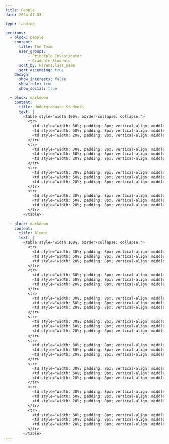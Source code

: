 ```yaml
---
title: People
date: 2024-07-03

type: landing

sections:
  - block: people
    content:
      title: The Team
      user_groups:
          - Principle Investigator
          - Graduate Students
      sort_by: Params.last_name
      sort_ascending: true
    design:
      show_interests: false
      show_role: true
      show_social: true

  - block: markdown
    content:
      title: Undergraduate Students
      text: |
        <table style="width:100%; border-collapse: collapse;">
          <tr>
            <td style="width: 30%; padding: 8px; vertical-align: middle;">Ruoqi Chen 陈若琪</td>
            <td style="width: 50%; padding: 8px; vertical-align: middle;">Biomedical Engineering at SCUT (2021)</td>
            <td style="width: 20%; padding: 8px; vertical-align: middle;"></td>
          </tr>
          <tr>
            <td style="width: 30%; padding: 8px; vertical-align: middle;">Xinjie Shen 沈鑫杰</td>
            <td style="width: 50%; padding: 8px; vertical-align: middle;">Artificial Intelligence at SCUT (2021)</td>
            <td style="width: 20%; padding: 8px; vertical-align: middle;"></td>
          </tr>
          <tr>
            <td style="width: 30%; padding: 8px; vertical-align: middle;">Qingquan Wang 王庆全</td>
            <td style="width: 50%; padding: 8px; vertical-align: middle;">Biomedical Engineering at SCUT (2022)</td>
            <td style="width: 20%; padding: 8px; vertical-align: middle;"></td>
          </tr>
          <tr>
            <td style="width: 30%; padding: 8px; vertical-align: middle;">Yutong Wang 王雨桐</td>
            <td style="width: 50%; padding: 8px; vertical-align: middle;">Biomedical Engineering at SCUT (2022)</td>
            <td style="width: 20%; padding: 8px; vertical-align: middle;"></td>
          </tr>
        </table>

  - block: markdown
    content:
      title: Alumni
      text: |
        <table style="width:100%; border-collapse: collapse;">
          <tr>
            <td style="width: 30%; padding: 8px; vertical-align: middle;">Lu Qiu 邱璐</td>
            <td style="width: 50%; padding: 8px; vertical-align: middle;">Biomedical Engineering at SCUT (2019-2023)</td>
            <td style="width: 20%; padding: 8px; vertical-align: middle;">Master of Biostatistics, CU (2023)</td>
          </tr>
          <tr>
            <td style="width: 30%; padding: 8px; vertical-align: middle;">Yunlong Zhu 朱云龙</td>
            <td style="width: 50%; padding: 8px; vertical-align: middle;">Biomedical Engineering at SCUT (2019-2023)</td>
            <td style="width: 20%; padding: 8px; vertical-align: middle;">Master of science and engineering, JHU (2023)</td>
          </tr>
          <tr>
            <td style="width: 30%; padding: 8px; vertical-align: middle;">Ying Chen 陈颖</td>
            <td style="width: 50%; padding: 8px; vertical-align: middle;">Biomedical Engineering at SCUT (2019-2023)</td>
            <td style="width: 20%; padding: 8px; vertical-align: middle;">Master of Biomedical engineering, UESTC (2023)</td>
          </tr>
          <tr>
            <td style="width: 30%; padding: 8px; vertical-align: middle;">Ranxuan Zhang 张然轩</td>
            <td style="width: 50%; padding: 8px; vertical-align: middle;">Biomedical Engineering at SCUT (2019-2023)</td>
            <td style="width: 20%; padding: 8px; vertical-align: middle;">Master of Biomedical engineering, CTH (2023)</td>
          </tr>
          <tr>
            <td style="width: 30%; padding: 8px; vertical-align: middle;">Yuan Chen 陈源</td>
            <td style="width: 50%; padding: 8px; vertical-align: middle;">Biomedical Engineering at SCUT (2020-2024)</td>
            <td style="width: 20%; padding: 8px; vertical-align: middle;">PhD in Chemistry, NTU (2024)</td>
          </tr>
          <tr>
            <td style="width: 30%; padding: 8px; vertical-align: middle;">Fangxi Lian 练方熙</td>
            <td style="width: 50%; padding: 8px; vertical-align: middle;">Biomedical Engineering at SCUT (2020-2024)</td>
            <td style="width: 20%; padding: 8px; vertical-align: middle;">Working at Lubangdi International Logistics Service Co.Ltd (2024)</td>
          </tr>
          <tr>
            <td style="width: 30%; padding: 8px; vertical-align: middle;">Zihuang Lu 卢梓煌</td>
            <td style="width: 50%; padding: 8px; vertical-align: middle;">Biomedical Engineering at SCUT (2020-2024)</td>
            <td style="width: 20%; padding: 8px; vertical-align: middle;">Master of Bioinformatics, USTC (2024)</td>
          </tr>
          <tr>
            <td style="width: 30%; padding: 8px; vertical-align: middle;">Ruoxuan Wu 吴若萱</td>
            <td style="width: 50%; padding: 8px; vertical-align: middle;">Biomedical Engineering at SCUT (2020-2024)</td>
            <td style="width: 20%; padding: 8px; vertical-align: middle;">PhD in Biomedical engineering, UTSW (2024)</td>
          </tr>
        </table>
---
```

